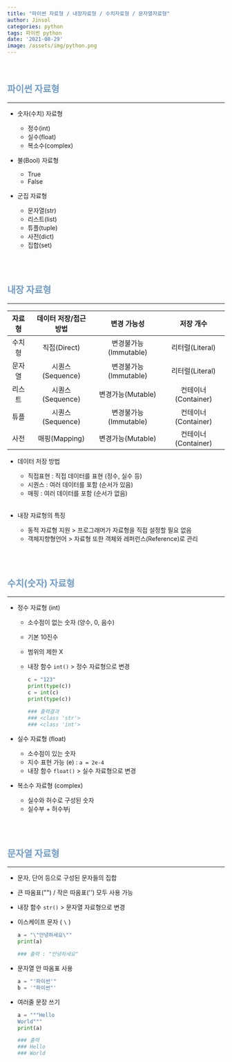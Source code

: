 ```yaml
---
title: "파이썬 자료형 / 내장자료형 / 수치자료형 / 문자열자료형"
author: Jinsol
categories: python
tags: 파이썬 python
date: '2021-08-29'
image: /assets/img/python.png
---
```


<br>

## <span style="color:#749ec8">파이썬 자료형</span>
<hr>

- 숫자(수치) 자료형
    - 정수(int)
    - 실수(float)
    - 복소수(complex)

- 불(Bool) 자료형
    - True
    - False

- 군집 자료형
    - 문자열(str)
    - 리스트(list)
    - 튜플(tuple)
    - 사전(dict)
    - 집합(set)

<br><br>

## <span style="color:#749ec8">내장 자료형</span>
<hr>

    
| 자료형 | 데이터 저장/접근 방법 | 변경 가능성 | 저장 개수 |
|:---:|:---:|:---:|:---:|
| 수치형 | 직접(Direct) | 변경불가능(Immutable) | 리터럴(Literal) |
| 문자열 | 시퀀스(Sequence) | 변경불가능(Immutable) | 리터럴(Literal) |
| 리스트 | 시퀀스(Sequence) | 변경가능(Mutable) | 컨테이너(Container) |
| 튜플 | 시퀀스(Sequence) | 변경불가능(Immutable) | 컨테이너(Container)  |
| 사전 | 매핑(Mapping) | 변경가능(Mutable) | 컨테이너(Container)  |
          
                
- 데이터 저장 방법
    - 직접표현 : 직접 데이터를 표현 (정수, 실수 등)
    - 시퀀스 : 여러 데이터를 포함 (순서가 있음)
    - 매핑 : 여러 데이터를 포함 (순서가 없음)
<br><br>

- 내장 자료형의 특징
    - 동적 자료형 지원 > 프로그래머가 자료형을 직접 설정할 필요 없음
    - 객체지향형언어 > 자료형 또한 객체와 레퍼런스(Reference)로 관리


<br><br>

## <span style="color:#749ec8">수치(숫자) 자료형</span>
<hr>
    
- 정수 자료형 (int)
     - 소수점이 없는 숫자 (양수, 0, 음수)
     - 기본 10진수
     - 범위의 제한 X
     - 내장 함수 `int()` > 정수 자료형으로 변경

        ```python
        c = "123"
        print(type(c))
        c = int(c)
        print(type(c))

        ### 출력결과
        ### <class 'str'>
        ### <class 'int'>
        ```

- 실수 자료형 (float)
    - 소수점이 있는 숫자
    - 지수 표현 가능 (e) : `a = 2e-4`
    - 내장 함수 `float()` > 실수 자료형으로 변경

- 복소수 자료형 (complex)    
    - 실수와 허수로 구성된 숫자
    - 실수부 + 허수부j


<br><br>

## <span style="color:#749ec8">문자열 자료형</span>
<hr>
    
- 문자, 단어 등으로 구성된 문자들의 집합

- 큰 따옴표("") / 작은 따옴표('') 모두 사용 가능

- 내장 함수 `str()` > 문자열 자료형으로 변경

- 이스케이프 문자 ( `\` )
    ```python
    a = "\"안녕하세요\""
    print(a)

    ### 출력 : "안녕하세요"
    ```

- 문자열 안 따옴표 사용
    ```python
    a = "'파이썬'"
    b = '"파이썬"'
    ```

- 여러줄 문장 쓰기
    ```python
    a = """Hello
    World"""
    print(a)

    ### 출력
    ### Hello
    ### World
    ```